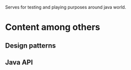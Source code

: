Serves for testing and playing purposes around java world.

# Content among others
## Design patterns
## Java API